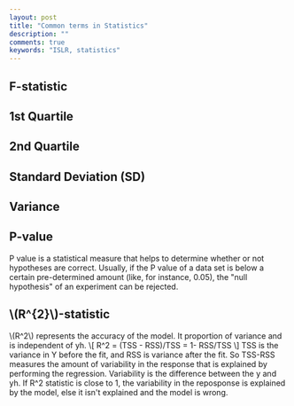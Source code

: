 ```yaml
---
layout: post
title: "Common terms in Statistics"
description: ""
comments: true
keywords: "ISLR, statistics"
---
```

## F-statistic
## 1st Quartile
## 2nd Quartile
## Standard Deviation (SD)
## Variance
## P-value
P value is a statistical measure that helps to determine whether or not hypotheses are correct. Usually, if the P value of a data set is below a certain pre-determined amount (like, for instance, 0.05),
the "null hypothesis" of an experiment can be rejected.
## \\(R^{2}\\)-statistic
\\(R^2\\) represents the accuracy of the model. It proportion of variance and is independent of yh.
\\[
R^2 = (TSS - RSS)/TSS = 1- RSS/TSS
\\]
TSS is the variance in Y before the fit, and RSS is variance after the fit. So TSS-RSS measures the amount of variability in the response that is explained by performing the regression. Variability is the difference between the y and yh.
If R^2 statistic is close to 1, the variability in the reposponse is explained by the model, else it isn't explained and the model is wrong.
